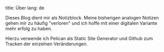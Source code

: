 title: Über
lang: de 

Dieses Blog dient mir als Notizblock. Meine bisherigen analogen Notizen gehen mir zu häufig "verloren" 
und ich hoffe mit einer digitalen Variante mehr erfolg zu haben. 

Hierzu verwende ich Pelican als Static Site Generator und Github zum Tracken der einzelnen Veränderungen. 



